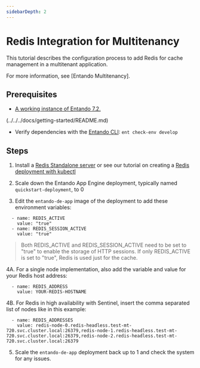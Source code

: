 ```yaml
---
sidebarDepth: 2
---
```


# Redis Integration for Multitenancy

This tutorial describes the configuration process to add Redis for cache management in a multitenant application. 

For more information, see [Entando Multitenancy].

## Prerequisites
* [A working instance of Entando 7.2.](../../docs/getting-started/README.md)

(../../../docs/getting-started/README.md)

* Verify dependencies with the [Entando CLI](../../docs/getting-started/entando-cli.md#check-the-environment): `ent check-env develop`

## Steps

1. Install a [Redis Standalone server](https://redis.io/docs/getting-started/installation/) or see our tutorial on creating a [Redis deployment with kubectl](https://developer.entando.com/v7.1/tutorials/consume/high-avail-tutorial.html#clustering)

2. Scale down the Entando App Engine deployment, typically named `quickstart-deployment`, to 0

3. Edit the `entando-de-app` image of the deployment to add these environment variables:  
```
  - name: REDIS_ACTIVE
    value: "true"
  - name: REDIS_SESSION_ACTIVE
    value: "true"
```
>Both REDIS_ACTIVE and REDIS_SESSION_ACTIVE need to be set to "true" to enable the storage of HTTP sessions. If only REDIS_ACTIVE is set to "true", Redis is used just for the cache.  
  
4A. For a single node implementation, also add the variable and value for your Redis host address: 

```
  - name: REDIS_ADDRESS
    value: YOUR-REDIS-HOSTNAME
```
4B. For Redis in high availability with Sentinel, insert the comma separated list of nodes like in this example:
```   
  - name: REDIS_ADDRESSES
    value: redis-node-0.redis-headless.test-mt-720.svc.cluster.local:26379,redis-node-1.redis-headless.test-mt-720.svc.cluster.local:26379,redis-node-2.redis-headless.test-mt-720.svc.cluster.local:26379
```

5. Scale the `entando-de-app` deployment back up to 1 and check the system for any issues.